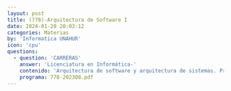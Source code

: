 ```yaml
---
layout: post
title: (778)-Arquitectura de Software I
date: 2024-01-28 20:03:12
categories: Materias
by: 'Informatica UNAHUR'
icon: 'cpu'
questions:
  - question: 'CARRERAS'
    answer: 'Licenciatura en Informática-'
    contenido: 'Arquitectura de software y arquitectura de sistemas. Proceso de definición y evolución de una arquitectura en diferentes metodologías de desarrollo. Requerimientos funcionales y no funcionales, restricciones, influencias, entorno social y técnico, estándares, herramientas disponibles. Objetivos de una arquitectura. Estilos arquitectónicos. Arquitectura de dominio. Arquitectura y Diseño. Patrones. Patrones arquitecturales para la interfaz de usuario. Integración con el dominio. Internacionalización. Arquitecturas orientadas a servicios. Arquitecturas extensibles. Arquitecturas basadas en plugins. Arquitecturas de seguridad. Estrategias de verificación de arquitecturas. Arquitecturas concurrentes y distribuidas. Herramientas tecnológicas para soportar las decisiones arquitectónicas.'
    programa: 778-202308.pdf
---
```

